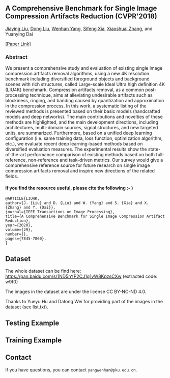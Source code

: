 ## A Comprehensive Benchmark for Single Image Compression Artifacts Reduction (CVPR'2018)

[Jiaying Liu](http://39.96.165.147/people/liujiaying.html), 
[Dong Liu](http://staff.ustc.edu.cn/~dongeliu/), 
[Wenhan Yang](https://flyywh.github.io/), 
[Sifeng Xia](http://39.96.165.147/people/xsf.html),
[Xiaoshuai Zhang](https://i.buriedjet.com/),
and Yuanying Dai

[[Paper Link]](https://arxiv.org/abs/1909.03647)

### Abstract

We present a comprehensive study and evaluation of existing single image compression artifacts removal algorithms, using a new 4K resolution benchmark including diversified foreground objects and background scenes with rich structures, called Large-scale Ideal Ultra high definition 4K (LIU4K) benchmark. Compression artifacts removal, as a common post-processing technique, aims at alleviating undesirable artifacts such as blockiness, ringing, and banding caused by quantization and approximation in the compression process. In this work, a systematic listing of the reviewed methods is presented based on their basic models (handcrafted models and deep networks). The main contributions and novelties of these methods are highlighted, and the main development directions, including architectures, multi-domain sources, signal structures, and new targeted units, are summarized. Furthermore, based on a unified deep learning configuration (i.e. same training data, loss function, optimization algorithm, etc.), we evaluate recent deep learning-based methods based on diversified evaluation measures. The experimental results show the state-of-the-art performance comparison of existing methods based on both full-reference, non-reference and task-driven metrics. Our survey would give a comprehensive reference source for future research on single image compression artifacts removal and inspire new directions of the related fields.

#### If you find the resource useful, please cite the following :- )

```
@ARTICLE{LIU4K,
author={J. {Liu} and D. {Liu} and W. {Yang} and S. {Xia} and X. {Zhang} and Y. {Dai}},
journal={IEEE Transactions on Image Processing}, 
title={A Comprehensive Benchmark for Single Image Compression Artifact Reduction}, 
year={2020},
volume={29},
number={},
pages={7845-7860},
}
```

## Dataset

The whole dataset can be find here:
https://pan.baidu.com/s/1ND5nYP2CJ1g1vW8KpzsCXw (extracted code: w9f0)

The images in the dataset are under the license CC BY-NC-ND 4.0. 

Thanks to Yueyu Hu and Datong Wei for providing part of the images in the dataset (see list.txt).

## Testing Example

## Training Example


## Contact

If you have questions, you can contact `yangwenhan@pku.edu.cn`.


